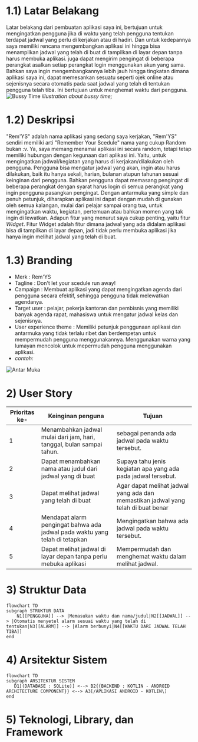# 1.1) Latar Belakang 
Latar belakang dari pembuatan aplikasi saya ini, bertujuan untuk mengingatkan pengguna jika di waktu yang telah pengguna tentukan terdapat jadwal yang perlu di kerjakan atau di hadiri. Dan untuk kedepannya saya memiliki rencana mengembangkan aplikasi ini hingga bisa menampilkan jadwal yang telah di buat di tampilkan di layar depan tanpa harus membuka aplikasi. juga dapat mengirim pengingat di beberapa perangkat asalkan setiap perangkat login menggunakan akun yang sama. Bahkan saya ingin mengembangkannya lebih jauh hingga tingkatan dimana aplikasi saya ini, dapat memesankan sesuatu seperti ojek online atau sejenisnya secara otomatis pada saat jadwal yang telah di tentukan pengguna telah tiba. Ini bertujuan untuk menghemat waktu dari pengguna.
![Bussy Time](https://static8.depositphotos.com/1010782/858/v/950/depositphotos_8584899-stock-illustration-running-out-of-time-busy.jpg)
_illustration about bussy time;_

# 1.2) Deskripsi 
"Rem'YS" adalah nama aplikasi yang sedang saya kerjakan, "Rem'YS" sendiri memiliki arti "Remember Your Scedule" nama yang cukup Random bukan :v. Ya, saya memang menamai aplikasi ini secara random, tetapi tetap memiliki hubungan dengan kegunaan dari aplikasi ini. Yaitu, untuk mengingatkan jadwal/kegiatan yang harus di kerjakan/dilakukan oleh pengguna. Pengguna bisa mengatur jadwal yang akan, ingin atau harus dilakukan, baik itu hanya sekali, harian, bulanan atupun tahunan sesuai keinginan dari pengguna. Bahkan pengguna dapat memasang pengingat di beberapa perangkat dengan syarat harus login di semua perangkat yang ingin pengguna pasangkan pengingat. Dengan antarmuka yang simple dan penuh petunjuk, diharapkan aplikasi ini dapat dengan mudah di gunakan oleh semua kalangan, mulai dari pelajar sampai orang tua, untuk mengingatkan waktu, kegiatan, pertemuan atau bahkan momen yang tak ingin di lewatkan. Adapun fitur yang menurut saya cukup penting, yaitu fitur _Widget_. Fitur Widget adalah fitur dimana jadwal yang ada didalam aplikasi bisa di tampilkan di layar depan, jadi tidak perlu membuka aplikasi jika hanya ingin melihat jadwal yang telah di buat. 

# 1.3) Branding 
- Merk : Rem'YS
- Tagline : Don't let your scedule run away!
- Campaign : Membuat aplikasi yang dapat mengingatkan agenda dari pengguna secara efektif, sehingga pengguna tidak melewatkan agendanya.
- Target user : pelajar, pekerja kantoran dan pembisnis yang memiliki banyak agenda rapat, mahasiswa untuk mengatur jadwal kelas dan sejenisnya.
- User experience theme : Memiliki petunjuk penggunaan aplikasi dan antarmuka yang tidak terlalu ribet dan berdempetan untuk mempermudah pengguna menggunakannya. Menggunakan warna yang lumayan mencolok untuk mepermudah pengguna menggunakan aplikasi.
- _contoh:_ 
 
![Antar Muka](https://p.apk4fun.com/55/05/62/com.icemediacreative.timetable-0.webp)

# 2) User Story

Prioritas ke- | Keinginan penguna | Tujuan
---|---|---
1 | Menambahkan jadwal mulai dari jam, hari, tanggal, bulan sampai tahun.| sebagai penanda ada jadwal pada waktu tersebut.
2 | Dapat menambahkan nama atau judul dari jadwal yang di buat | Supaya tahu jenis kegiatan apa yang ada pada jadwal tersebut.
3 | Dapat melihat jadwal yang telah di buat | Agar dapat melihat jadwal yang ada dan memastikan jadwal yang telah di buat benar
4 | Mendapat alarm pengingat bahwa ada jadwal pada waktu yang telah di tetapkan | Mengingatkan bahwa ada jadwal pada waktu tersebut.
5 | Dapat melihat jadwal di layar depan tanpa perlu mebuka aplikasi | Mempermudah dan menghemat waktu dalam melihat jadwal.

# 3) Struktur Data

```mermaid
flowchart TD
subgraph STRUKTUR DATA
    N1[[PENGGUNA]] --> |Memasukan waktu dan nama/judul|N2[[JADWAL]] --> |Otomatis menyetel alarm sesuai waktu yang telah di tentukan|N3[[ALARM]] --> |Alarm berbunyi|N4[[WAKTU DARI JADWAL TELAH TIBA]]
end
```
# 4) Arsitektur Sistem
 
 ```mermaid
flowchart TD
subgraph ARSITEKTUR SISTEM
    D1[(DATABASE : SQLite)] <--> B2{{BACKEND : KOTLIN - ANDROID ARCHITECTURE COMPONENT}} <--> A3[/APLIKASI ANDROID - KOTLIN\]
end
```
# 5) Teknologi, Library, dan Framework




